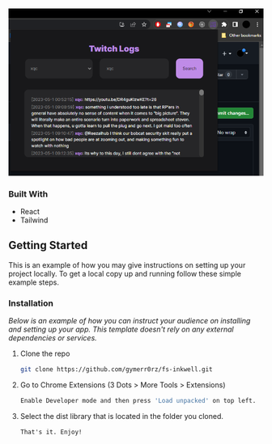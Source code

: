 <!-- PROJECT LOGO -->
<br />
<br />
<div align="center">
  <a href="https://github.com/gymerr0rz/fs-inkwell">
    <img src="/src/assets/ss.png" alt="Screenshot" >
  </a>
</div>

### Built With

- React
- Tailwind

<!-- GETTING STARTED -->

## Getting Started

This is an example of how you may give instructions on setting up your project locally.
To get a local copy up and running follow these simple example steps.

### Installation

_Below is an example of how you can instruct your audience on installing and setting up your app. This template doesn't rely on any external dependencies or services._

1. Clone the repo
   ```sh
   git clone https://github.com/gymerr0rz/fs-inkwell.git
   ```
2. Go to Chrome Extensions (3 Dots > More Tools > Extensions)
   ```sh
   Enable Developer mode and then press 'Load unpacked' on top left.
   ```
3. Select the dist library that is located in the folder you cloned.
   ```
   That's it. Enjoy!
   ```
